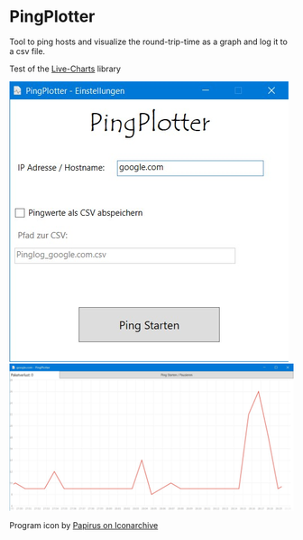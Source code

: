 # PingPlotter

Tool to ping hosts and visualize the round-trip-time as a graph and log it to a csv file.

Test of the [Live-Charts](https://github.com/Live-Charts/Live-Charts) library


![Hauptmenü](screenshot_1.jpg)
![Graph](screenshot_2.jpg)

Program icon by [Papirus on Iconarchive](https://iconarchive.com/show/papirus-mimetypes-icons-by-papirus-team/text-x-log-icon.html)